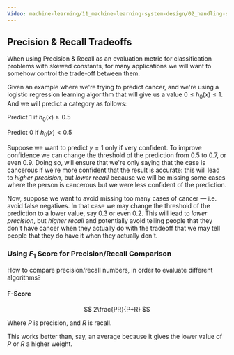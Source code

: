 ```yaml
---
Video: machine-learning/11_machine-learning-system-design/02_handling-skewed-data/02_trading-off-precision-and-recall.mp4
---
```


## Precision & Recall Tradeoffs

When using Precision & Recall as an evaluation metric for classification problems with skewed constants, for many applications we will want to somehow control the trade-off between them.

 Given an example where we're trying to predict cancer, and we're using a logistic regression learning algorithm that will give us a value $0 \le h_0(x) \le 1$. And we will predict a category as follows:

Predict $1$ if  $h_0(x)\ge0.5$

Predict $0$ if $h_0(x)\lt0.5$

Suppose we want to predict $y=1$ only if very confident.  To improve confidence we can change the threshold of the prediction from $0.5$ to $0.7$, or even $0.9$.  Doing so, will ensure that we're only saying that the case is cancerous if we're more confident that the result is accurate: this will lead to _higher precision_, but _lower recall_ because we will be missing some cases where the person is cancerous but we were less confident of the prediction.

Now, suppose we want to avoid missing too many cases of cancer — i.e. avoid false negatives. In that case we may change the threshold of the prediction to a lower value, say $0.3$ or even $0.2$.  This will lead to _lower precision_, but _higher recall_ and potentially avoid telling people that they don't have cancer when they actually do with the tradeoff that we may tell people that they do have it when they actually don't.

### Using $F_1$ Score for Precision/Recall Comparison

How to compare precision/recall numbers, in order to evaluate different algorithms?

#### F-Score

$$
2\frac{PR}{P+R}
$$

Where $P$ is precision, and $R$ is recall.

This works better than, say, an average because it gives the lower value of $P$ or $R$ a higher weight.

